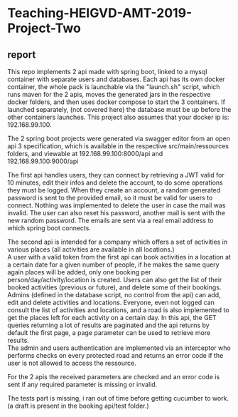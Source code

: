 # Teaching-HEIGVD-AMT-2019-Project-Two

## report

This repo implements 2 api made with spring boot, linked to a mysql container with separate users and databases. Each api has its own docker container, the whole pack is launchable via the "launch.sh" script, which runs maven for the 2 apis, moves the generated jars in the respective docker folders, and then uses docker compose to start the 3 containers. If launched separately, (not covered here) the database must be up before the other containers launches. This project also assumes that your docker ip is: 192.168.99.100.

The 2 spring boot projects were generated via swagger editor from an open api 3 specification, which is available in the respective src/main/ressources folders, and viewable at 192.168.99.100:8000/api and 192.168.99.100:9000/api

The first api handles users, they can connect by retrieving a JWT valid for 10 minutes, edit their infos and delete the account, to do some operations they must be logged. When they create an account, a random generated password is sent to the provided email, so it must be valid for users to connect. Nothing was implemented to delete the user in case the mail was invalid. The user can also reset his password, another mail is sent with the new random password. The emails are sent via a real email address to which spring boot connects. 


The second api is intended for a company which offers a set of activities in various places (all activities are available in all locations.)  
A user with a valid token from the first api can book activities in a location at a certain date for a given number of people, if he makes the same query again places will be added, only one booking per person/day/activity/location is created. Users can also get the list of their booked activities (previous or future), and delete some of their bookings.  
Admins (defined in the database script, no control from the api) can add, edit and delete activities and locations. Everyone, even not logged can consult the list of activities and locations, and a road is also implemented to get the places left for each activity on a certain day. In this api, the GET queries returning a lot of results are paginated and the api returns by default the first page, a page parameter can be used to retrieve more results.  
The admin and users authentication are implemented via an interceptor who performs checks on every protected road and returns an error code if the user is not allowed to access the ressource.

For the 2 apis the received parameters are checked and an error code is sent if any required parameter is missing or invalid.

The tests part is missing, i ran out of time before getting cucumber to work. (a draft is present in the booking api/test folder.)

